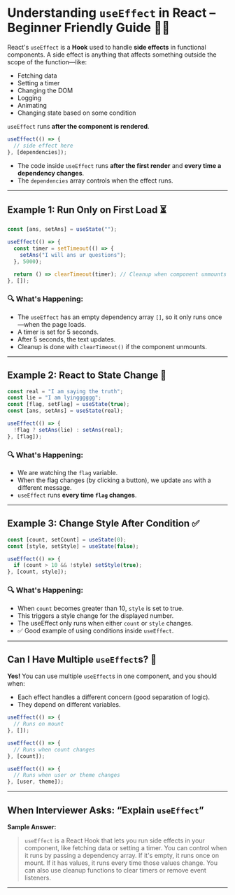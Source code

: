 # Understanding `useEffect` in React – Beginner Friendly Guide 👶✨

React's `useEffect` is a **Hook** used to handle **side effects** in functional components. A side effect is anything that affects something outside the scope of the function—like:

* Fetching data
* Setting a timer
* Changing the DOM
* Logging
* Animating
* Changing state based on some condition

`useEffect` runs **after the component is rendered**.

```jsx
useEffect(() => {
  // side effect here
}, [dependencies]);
```

* The code inside `useEffect` runs **after the first render** and **every time a dependency changes**.
* The `dependencies` array controls when the effect runs.

---

## Example 1: Run Only on First Load ⏳

```jsx
const [ans, setAns] = useState("");

useEffect(() => {
  const timer = setTimeout(() => {
    setAns("I will ans ur questions");
  }, 5000);

  return () => clearTimeout(timer); // Cleanup when component unmounts
}, []);
```

### 🔍 What's Happening:

* The `useEffect` has an empty dependency array `[]`, so it only runs once—when the page loads.
* A timer is set for 5 seconds.
* After 5 seconds, the text updates.
* Cleanup is done with `clearTimeout()` if the component unmounts.

---

## Example 2: React to State Change 🔄

```jsx
const real = "I am saying the truth";
const lie = "I am lyingggggg";
const [flag, setFlag] = useState(true);
const [ans, setAns] = useState(real);

useEffect(() => {
  !flag ? setAns(lie) : setAns(real);
}, [flag]);
```

### 🔍 What's Happening:

* We are watching the `flag` variable.
* When the flag changes (by clicking a button), we update `ans` with a different message.
* `useEffect` runs **every time `flag` changes**.

---

## Example 3: Change Style After Condition ✅

```jsx
const [count, setCount] = useState(0);
const [style, setStyle] = useState(false);

useEffect(() => {
  if (count > 10 && !style) setStyle(true);
}, [count, style]);
```

### 🔍 What's Happening:

* When `count` becomes greater than 10, `style` is set to true.
* This triggers a style change for the displayed number.
* The useEffect only runs when either `count` or `style` changes.
* ✅ Good example of using conditions inside `useEffect`.

---

## Can I Have Multiple `useEffect`s? 🤔

**Yes!** You can use multiple `useEffect`s in one component, and you should when:

* Each effect handles a different concern (good separation of logic).
* They depend on different variables.

```jsx
useEffect(() => {
  // Runs on mount
}, []);

useEffect(() => {
  // Runs when count changes
}, [count]);

useEffect(() => {
  // Runs when user or theme changes
}, [user, theme]);
```

---

## When Interviewer Asks: “Explain `useEffect`”

**Sample Answer:**

> `useEffect` is a React Hook that lets you run side effects in your component, like fetching data or setting a timer. You can control when it runs by passing a dependency array. If it's empty, it runs once on mount. If it has values, it runs every time those values change. You can also use cleanup functions to clear timers or remove event listeners.

---
